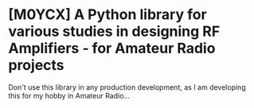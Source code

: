 # [M0YCX] A Python library for various studies in designing RF Amplifiers - for Amateur Radio projects



Don't use this library in any production development, as I am
developing this for my hobby in Amateur Radio...

